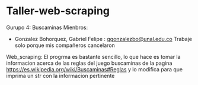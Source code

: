# Taller-web-scraping
Gurupo 4: Buscaminas
Mienbros:
  - Gonzalez Bohorquez, Gabriel Felipe : ggonzalezbo@unal.edu.co
Trabaje solo porque mis compañeros cancelaron

Web_scraping:
El progrma es bastante sencillo, lo que hace es tomar la informacion acerca de las reglas del juego buscaminas
de la pagina https://es.wikipedia.org/wiki/Buscaminas#Reglas y lo modifica para que imprima un str con la
informacion pertinente
